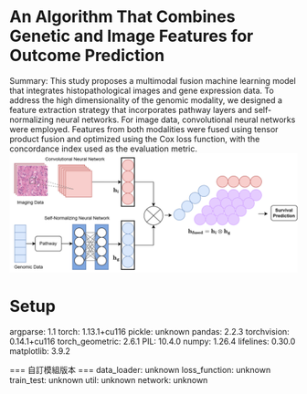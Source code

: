 # An Algorithm That Combines Genetic and Image Features for Outcome Prediction

Summary: This study proposes a multimodal fusion machine learning model that integrates histopathological images and gene expression data. To address the high dimensionality of the genomic modality, we designed a feature extraction strategy that incorporates pathway layers and self-normalizing neural networks. For image data, convolutional neural networks were employed. Features from both modalities were fused using tensor product fusion and optimized using the Cox loss function, with the concordance index used as the evaluation metric.
![alt text](model_2.png)

# Setup

argparse: 1.1
torch: 1.13.1+cu116
pickle: unknown
pandas: 2.2.3
torchvision: 0.14.1+cu116
torch_geometric: 2.6.1
PIL: 10.4.0
numpy: 1.26.4
lifelines: 0.30.0
matplotlib: 3.9.2

=== 自訂模組版本 ===
data_loader: unknown
loss_function: unknown
train_test: unknown
util: unknown
network: unknown